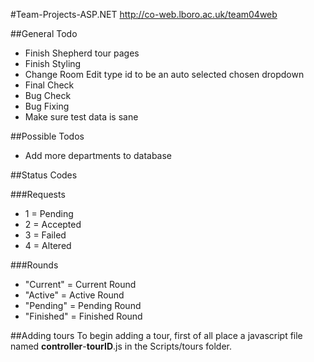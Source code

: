 #Team-Projects-ASP.NET
http://co-web.lboro.ac.uk/team04web

##General Todo
- Finish Shepherd tour pages
- Finish Styling
- Change Room Edit type id to be an auto selected chosen dropdown
- Final Check
- Bug Check
- Bug Fixing
- Make sure test data is sane

##Possible Todos
- Add more departments to database

##Status Codes

###Requests
- 1 = Pending
- 2 = Accepted
- 3 = Failed
- 4 = Altered

###Rounds
- "Current" = Current Round
- "Active" = Active Round
- "Pending" = Pending Round
- "Finished" = Finished Round

##Adding tours
To begin adding a tour, first of all place a javascript file named **controller**-**tourID**.js in the Scripts/tours folder.

